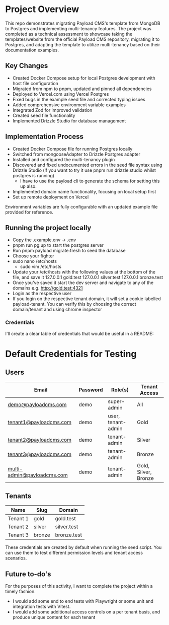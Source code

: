# Project Overview
This repo demonstrates migrating Payload CMS's template from MongoDB to Postgres and implementing multi-tenancy features. The project was completed as a technical assessment to showcase taking the templates/website from the official Payload CMS repository, migrating it to Postgres, and adapting the template to utilize multi-tenancy based on their documentation examples.

## Key Changes
- Created Docker Compose setup for local Postgres development with host file configuration
- Migrated from npm to pnpm, updated and pinned all dependencies
- Deployed to Vercel.com using Vercel Postgres
- Fixed bugs in the example seed file and corrected typing issues
- Added comprehensive environment variable examples
- Integrated Zod for improved validation
- Created seed file functionality
- Implemented Drizzle Studio for database management

## Implementation Process
- Created Docker Compose file for running Postgres locally
- Switched from mongooseAdapter to Drizzle Postgres adapter
- Installed and configured the multi-tenancy plugin
- Discovered and fixed undocumented errors in the seed file syntax using Drizzle Studio (if you want to try it use pnpm run drizzle:studio whilst postgres is running)
  - I have to use the payload cli to generate the schema for setting this up also. 
- Implemented domain name functionality, focusing on local setup first
- Set up remote deployment on Vercel

Environment variables are fully configurable with an updated example file provided for reference.

## Running the project locally
- Copy the .example.env -> .env
- pnpm run pg:up to start the postgres server
- Run pnpm payload migrate:fresh to seed the database
- Choose your fighter
- sudo nano /etc/hosts
  - sudo vim /etc/hosts
- Update your /etc/hosts with the following values at the bottom of the file, and save it
127.0.0.1 gold.test
127.0.0.1 silver.test
127.0.0.1 bronze.test
- Once you've saved it start the dev server and navigate to any of the domains e.g. http://gold.test:4321
- Login as the respective user
- If you login on the respective tenant domain, it will set a cookie labelled payload-tenant. You can verify this by choosing the correct domain/tenant and using chrome inspector

### Credentials
I'll create a clear table of credentials that would be useful in a README:

# Default Credentials for Testing

## Users
| Email | Password | Role(s) | Tenant Access |
|-------|----------|---------|---------------|
| demo@payloadcms.com | demo | super-admin | All |
| tenant1@payloadcms.com | demo | user, tenant-admin | Gold |
| tenant2@payloadcms.com | demo | tenant-admin | Silver |
| tenant3@payloadcms.com | demo | tenant-admin | Bronze |
| multi-admin@payloadcms.com | demo | tenant-admin | Gold, Silver, Bronze |

## Tenants
| Name | Slug | Domain |
|------|------|--------|
| Tenant 1 | gold | gold.test |
| Tenant 2 | silver | silver.test |
| Tenant 3 | bronze | bronze.test |

These credentials are created by default when running the seed script. You can use them to test different permission levels and tenant access scenarios.

## Future to-do's
For the purposes of this activity, I want to complete the project within a timely fashion. 
- I would add some end to end tests with Playwright or some unit and integration tests with Vitest.
- I would add some additional access controls on a per tenant basis, and produce unique content for each tenant
